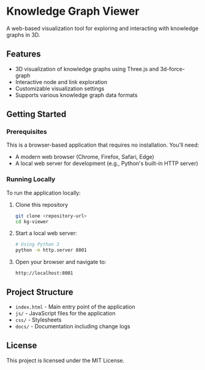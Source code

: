 # Knowledge Graph Viewer

A web-based visualization tool for exploring and interacting with knowledge graphs in 3D.

## Features

- 3D visualization of knowledge graphs using Three.js and 3d-force-graph
- Interactive node and link exploration
- Customizable visualization settings
- Supports various knowledge graph data formats

## Getting Started

### Prerequisites

This is a browser-based application that requires no installation. You'll need:

- A modern web browser (Chrome, Firefox, Safari, Edge)
- A local web server for development (e.g., Python's built-in HTTP server)

### Running Locally

To run the application locally:

1. Clone this repository
   ```bash
   git clone <repository-url>
   cd kg-viewer
   ```

2. Start a local web server:
   ```bash
   # Using Python 3
   python -m http.server 8001
   ```

3. Open your browser and navigate to:
   ```
   http://localhost:8001
   ```

## Project Structure

- `index.html` - Main entry point of the application
- `js/` - JavaScript files for the application
- `css/` - Stylesheets
- `docs/` - Documentation including change logs

## License

This project is licensed under the MIT License. 
